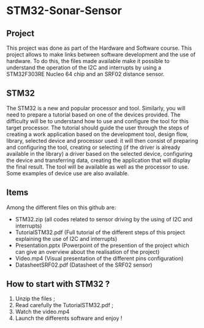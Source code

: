 # STM32-Sonar-Sensor


## Project 

This project was done as part of the Hardware and Software course. This project allows to make links between software development and the use of hardware. 
To do this, the files made available make it possible to understand the operation of the I2C and interrupts by using a STM32F303RE Nucleo 64 chip and an SRF02 distance sensor.


## STM32 
The STM32 is a new and popular processor and tool. 
Similarly, you will need to prepare a tutorial based on one of the devices provided. 
The difficulty will be to understand how to use and configure the tool for this target processor. 
The tutorial should guide the user through the steps of creating a work application based 
on the development tool, design flow, library, selected device and processor used: 
it will then consist of preparing and configuring the tool, creating or selecting 
(if the driver is already available in the library) a driver based on the selected device, 
configuring the device and transferring data, creating the application that will display the final result.
 The tool will be available as well as the processor to use. Some examples of device use are also available.




## Items 
Among the different files on this github are: 
- STM32.zip (all codes related to sensor driving by the using of I2C and interrupts)
- TutorialSTM32.pdf (Full tutorial of the different steps of this project explaining the use of I2C and interrupts)
- Presentation.pptx (Powerpoint of the presention of the project which can give an overview about the realisation of the project)
- Video.mp4 (Visual presentation of the different pins configuration)
- DatasheetSRF02.pdf (Datasheet of the SRF02 sensor)


## How to start with STM32 ? 

1) Unzip the files ; 
2) Read carefully the TutorialSTM32.pdf ; 
3) Watch the video.mp4
4) Launch the differents software and enjoy ! 
